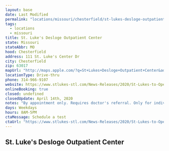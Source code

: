 ```yaml
---
layout: base
date: Last Modified
permalink: "locations/missouri/chesterfield/st-lukes-desloge-outpatient-center/"
tags:
  - locations
  - missouri
title: St. Luke's Desloge Outpatient Center
state: Missouri
stateAbbr: MO
hood: Chesterfield
address: 111 St. Luke's Center Dr
city: Chesterfield
zip: 63017
mapUrl: "http://maps.apple.com/?q=St+Lukes+Desloge+Outpatient+Center&address=111+St+Lukes+Center+Dr,Chesterfield,Missouri,63017"
locationType: Drive-thru
phone: 314-966-9107
website: https://www.stlukes-stl.com/News-Releases/2020/St-Lukes-to-Open-Drive-Through-COVID-19-Testing-Site/
onlineBooking: true
closed: undefined
closedUpdate: April 14th, 2020
notes: "By appointment only. Requires doctor's referral. Only for individuals with symptoms. Requires phone screen."
days: Weekdays
hours: 8AM-5PM
ctaMessage: Schedule a test
ctaUrl: "https://www.stlukes-stl.com/News-Releases/2020/St-Lukes-to-Open-Drive-Through-COVID-19-Testing-Site/"
---
```

## St. Luke's Desloge Outpatient Center